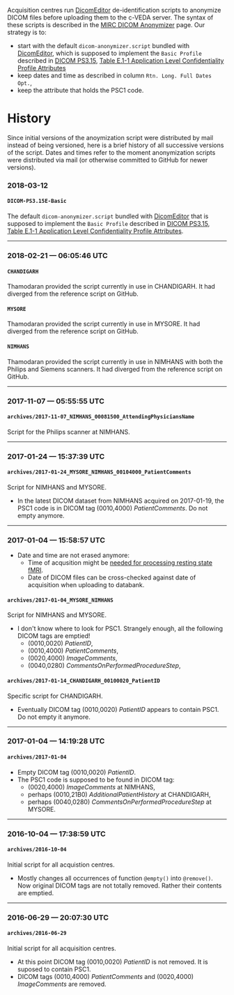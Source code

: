 Acquisition centres run [DicomEditor][1] de-identification scripts to anonymize DICOM files
before uploading them to the c-VEDA server.
The syntax of these scripts is described in the [MIRC DICOM Anonymizer][2] page.
Our strategy is to:
* start with the default `dicom-anonymizer.script` bundled with [DicomEditor][1],
  which is supposed to implement the `Basic Profile` described in [DICOM PS3.15][4],
  [Table E.1-1 Application Level Confidentiality Profile Attributes][5]
* keep dates and time as described in column `Rtn. Long. Full Dates Opt.`,
* keep the attribute that holds the PSC1 code.

History
=======

Since initial versions of the anoymization script were distributed by mail instead of being versioned,
here is a brief history of all successive versions of the script. Dates and times refer to the moment
anonymization scripts were distributed via mail (or otherwise committed to GitHub for newer versions).

### 2018-03-12

#### `DICOM-PS3.15E-Basic`

The default `dicom-anonymizer.script` bundled with [DicomEditor][1] that is
supposed to implement the `Basic Profile` described in [DICOM PS3.15][4],
[Table E.1-1 Application Level Confidentiality Profile Attributes][5].

__________

### 2018-02-21 — 06:05:46 UTC

#### `CHANDIGARH`

Thamodaran provided the script currently in use in CHANDIGARH. It had
diverged from the reference script on GitHub.

#### `MYSORE`

Thamodaran provided the script currently in use in MYSORE. It had
diverged from the reference script on GitHub.

#### `NIMHANS`

Thamodaran provided the script currently in use in NIMHANS with both the
Philips and Siemens scanners. It had diverged from the reference script
on GitHub.

__________

### 2017-11-07 — 05:55:55 UTC

#### `archives/2017-11-07_NIMHANS_00081500_AttendingPhysiciansName`

Script for the Philips scanner at NIMHANS.

__________

### 2017-01-24 — 15:37:39 UTC

#### `archives/2017-01-24_MYSORE_NIMHANS_00104000_PatientComments`

Script for NIMHANS and MYSORE.
* In the latest DICOM dataset from NIMHANS acquired on 2017-01-19, the PSC1
  code is in DICOM tag (0010,4000) _PatientComments_. Do not empty anymore.

__________

### 2017-01-04 — 15:58:57 UTC

* Date and time are not erased anymore:
  * Time of acqusition might be [needed for processing resting state fMRI][3].
  * Date of DICOM files can be cross-checked against date of acquisition when uploading to databank.

#### `archives/2017-01-04_MYSORE_NIMHANS`

Script for NIMHANS and MYSORE.
* I don't know where to look for PSC1. Strangely enough, all the following DICOM tags are emptied!
  * (0010,0020) _PatientID_,
  * (0010,4000) _PatientComments_,
  * (0020,4000) _ImageComments_,
  * (0040,0280) _CommentsOnPerformedProcedureStep_,

#### `archives/2017-01-14_CHANDIGARH_00100020_PatientID`

Specific script for CHANDIGARH.
* Eventually DICOM tag (0010,0020) _PatientID_ appears to contain PSC1. Do not empty it anymore.

__________

### 2017-01-04 — 14:19:28 UTC

#### `archives/2017-01-04`

* Empty DICOM tag (0010,0020) _PatientID_.
* The PSC1 code is supposed to be found in DICOM tag:
  * (0020,4000) _ImageComments_ at NIMHANS,
  * perhaps (0010,21B0) _AdditionalPatientHistory_ at CHANDIGARH,
  * perhaps (0040,0280) _CommentsOnPerformedProcedureStep_ at MYSORE.

__________

### 2016-10-04 — 17:38:59 UTC

#### `archives/2016-10-04`

Initial script for all acquistion centres.
* Mostly changes all occurrences of function `@empty()` into `@remove()`.
  Now original DICOM tags are not totally removed. Rather their contents are emptied.

__________

### 2016-06-29 — 20:07:30 UTC

#### `archives/2016-06-29`

Initial script for all acquisition centres.
* At this point DICOM tag (0010,0020) _PatientID_ is not removed. It is suposed to contain PSC1.
* DICOM tags (0010,4000) _PatientComments_ and (0020,4000) _ImageComments_ are removed.

[1]: http://mircwiki.rsna.org/index.php?title=DicomEditor
[2]: http://mircwiki.rsna.org/index.php?title=The_MIRC_DICOM_Anonymizer
[3]: http://jpn.ca/vol38-issue2/38-2-84/
[4]: http://dicom.nema.org/medical/dicom/current/output/html/part15.html
[5]: http://dicom.nema.org/medical/dicom/current/output/html/part15.html#table_E.1-1
